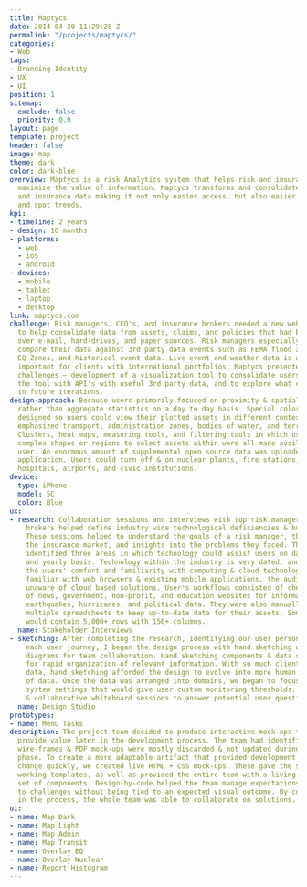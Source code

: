 ```yaml
---
title: Maptycs
date: 2014-04-20 11:29:28 Z
permalink: "/projects/maptycs/"
categories:
- Web
tags:
- Branding Identity
- UX
- UI
position: 1
sitemap:
  exclude: false
  priority: 0.9
layout: page
template: project
header: false
image: map
theme: dark
color: dark-blue
overview: Maptycs is a risk Analytics system that helps risk and insurance professionals
  maximize the value of information. Maptycs transforms and consolidates your risk
  and insurance data making it not only easier access, but also easier to analyze
  and spot trends.
kpi:
- timeline: 2 years
- design: 10 months
- platforms:
  - web
  - ios
  - android
- devices:
  - mobile
  - tablet
  - laptop
  - desktop
link: maptycs.com
challenge: Risk managers, CFO's, and insurance brokers needed a new web application
  to help consolidate data from assets, claims, and policies that had been spread
  over e-mail, hard-drives, and paper sources. Risk managers especially needed to
  compare their data against 3rd party data events such as FEMA flood zones, California
  EQ Zones, and historical event data. Live event and weather data is also especially
  important for clients with international portfolios. Maptycs presented three main
  challenges — development of a visualization tool to consolidate users' data, sync
  the tool with API's with useful 3rd party data, and to explore what could be possible
  in future iterations.
design-approach: Because users primarily focused on proximity & spatial relationships
  rather than aggregate statistics on a day to day basis. Special colorized maps were
  designed so users could view their plotted assets in different contexts. Map options
  emphasized transport, administration zones, bodies of water, and terrain topography.
  Clusters, heat maps, measuring tools, and filtering tools in which users could draw
  complex shapes or regions to select assets within were all made available to the
  user. An enormous amount of supplemental open source data was uploaded into the
  application. Users could turn off & on nuclear plants, fire stations, police departments,
  hospitals, airports, and civic institutions.
device:
  type: iPhone
  model: 5C
  color: Blue
ux:
- research: Collaboration sessions and interviews with top risk managers & insurance
    brokers helped define industry wide technological deficiencies & business requirements.
    These sessions helped to understand the goals of a risk manager, their role in
    the insurance market, and insights into the problems they faced. The research
    identified three areas in which technology could assist users on daily, monthly,
    and yearly basis. Technology within the industry is very dated, and we identified
    the users' comfort and familiarity with computing & cloud technologies. While
    familiar with web browsers & existing mobile applications, the audience was generally
    unaware of cloud based solutions. User's workflows consisted of checking dozens
    of news, government, non-profit, and education websites for information on floods,
    earthquakes, hurricanes, and political data. They were also manually updating
    multiple spreadsheets to keep up-to-date data for their assets. Some of which
    would contain 5,000+ rows with 150+ columns.
  name: Stakeholder Interviews
- sketching: After completing the research, identifying our user personas, and out-lining
    each user journey, I began the design process with hand sketching or whiteboard
    diagrams for team collaboration. Hand sketching components & data schemes allowed
    for rapid organization of relevant information. With so much client & 3rd party
    data, hand sketching afforded the design to evolve into more human scaled 'chunks'
    of data. Once the data was arranged into domains, we began to focus on user &
    system settings that would give user custom monitoring thresholds. We used sketching
    & collaborative whiteboard sessions to answer potential user questions.
  name: Design Studio
prototypes:
- name: Menu Tasks
description: The project team decided to produce interactive mock-ups that could also
  provide value later in the development process. The team had identified that typical
  wire-frames & PDF mock-ups were mostly discarded & not updated during the development
  phase. To create a more adaptable artifact that provided development value & could
  change quickly, we created live HTML + CSS mock-ups. These gave the software team
  working templates, as well as provided the entire team with a living document &
  set of components. Design-by-code helped the team manage expectations, and adapt
  to challenges without being tied to an expected visual outcome. By coding early
  in the process, the whole team was able to collaborate on solutions.
ui:
- name: Map Dark
- name: Map Light
- name: Map Admin
- name: Map Transit
- name: Overlay EQ
- name: Overlay Nuclear
- name: Report Histogram
---
```


